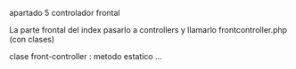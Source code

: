 apartado 5 controlador frontal

La parte frontal del index pasarlo a controllers y llamarlo frontcontroller.php (con clases)

clase front-controller : metodo estatico ... 